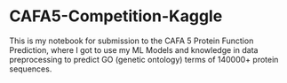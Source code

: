 # CAFA5-Competition-Kaggle

This is my notebook for submission to the CAFA 5 Protein Function Prediction, where I got to use my ML Models and knowledge in data preprocessing to predict GO (genetic ontology) terms of 140000+ protein sequences.
